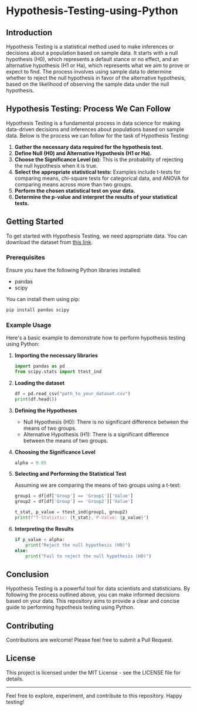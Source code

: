
# Hypothesis-Testing-using-Python

## Introduction

Hypothesis Testing is a statistical method used to make inferences or decisions about a population based on sample data. It starts with a null hypothesis (H0), which represents a default stance or no effect, and an alternative hypothesis (H1 or Ha), which represents what we aim to prove or expect to find. The process involves using sample data to determine whether to reject the null hypothesis in favor of the alternative hypothesis, based on the likelihood of observing the sample data under the null hypothesis.

## Hypothesis Testing: Process We Can Follow

Hypothesis Testing is a fundamental process in data science for making data-driven decisions and inferences about populations based on sample data. Below is the process we can follow for the task of Hypothesis Testing:

1. **Gather the necessary data required for the hypothesis test.**
2. **Define Null (H0) and Alternative Hypothesis (H1 or Ha).**
3. **Choose the Significance Level (α):** This is the probability of rejecting the null hypothesis when it is true.
4. **Select the appropriate statistical tests:** Examples include t-tests for comparing means, chi-square tests for categorical data, and ANOVA for comparing means across more than two groups.
5. **Perform the chosen statistical test on your data.**
6. **Determine the p-value and interpret the results of your statistical tests.**

## Getting Started

To get started with Hypothesis Testing, we need appropriate data. You can download the dataset from [this link](https://statso.io/light-theme-and-dark-theme-case-study/#google_vignette).

### Prerequisites

Ensure you have the following Python libraries installed:

- pandas
- scipy

You can install them using pip:

```bash
pip install pandas scipy
```

### Example Usage

Here's a basic example to demonstrate how to perform hypothesis testing using Python:

1. **Importing the necessary libraries**

    ```python
    import pandas as pd
    from scipy.stats import ttest_ind
    ```

2. **Loading the dataset**

    ```python
    df = pd.read_csv("path_to_your_dataset.csv")
    print(df.head())
    ```

3. **Defining the Hypotheses**

    - Null Hypothesis (H0): There is no significant difference between the means of two groups.
    - Alternative Hypothesis (H1): There is a significant difference between the means of two groups.

4. **Choosing the Significance Level**

    ```python
    alpha = 0.05
    ```

5. **Selecting and Performing the Statistical Test**

    Assuming we are comparing the means of two groups using a t-test:

    ```python
    group1 = df[df['Group'] == 'Group1']['Value']
    group2 = df[df['Group'] == 'Group2']['Value']

    t_stat, p_value = ttest_ind(group1, group2)
    print(f"T-Statistic: {t_stat}, P-Value: {p_value}")
    ```

6. **Interpreting the Results**

    ```python
    if p_value < alpha:
        print("Reject the null hypothesis (H0)")
    else:
        print("Fail to reject the null hypothesis (H0)")
    ```

## Conclusion

Hypothesis Testing is a powerful tool for data scientists and statisticians. By following the process outlined above, you can make informed decisions based on your data. This repository aims to provide a clear and concise guide to performing hypothesis testing using Python.

## Contributing

Contributions are welcome! Please feel free to submit a Pull Request.

## License

This project is licensed under the MIT License - see the LICENSE file for details.

---

Feel free to explore, experiment, and contribute to this repository. Happy testing!
```
